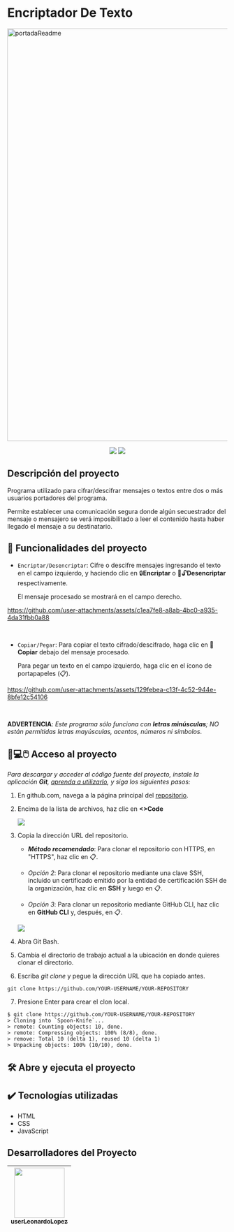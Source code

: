 # Encriptador De Texto

<img width="945" alt="portadaReadme" src="https://github.com/user-attachments/assets/5972db5d-fd30-43a3-b5d9-8d57f62537e6">
<p align="center">
  <img src="https://img.shields.io/badge/Estado-En_desarrollo-%23009000?labelColor=%23232323">
  <img src="https://img.shields.io/badge/Versión-Beta_(v0.1)-%23006666?labelColor=232323">
</p>

## Descripción del proyecto
Programa utilizado para cifrar/descifrar mensajes o textos entre dos o más usuarios portadores del programa.

Permite establecer una comunicación segura donde algún secuestrador del mensaje o mensajero se verá imposibilitado a leer el contenido hasta haber llegado el mensaje a su destinatario.

## 🔨 Funcionalidades del proyecto

- `Encriptar/Desencriptar`: Cifre o descifre mensajes ingresando el texto en el campo izquierdo, y haciendo clic en 🔒**Encriptar** o 🔑🔓**Desencriptar** respectivamente.
  
  El mensaje procesado se mostrará en el campo derecho.

https://github.com/user-attachments/assets/c1ea7fe8-a8ab-4bc0-a935-4da31fbb0a88

<br>
  
- `Copiar/Pegar`: Para copiar el texto cifrado/descifrado, haga clic en 📃**Copiar** debajo del mensaje procesado.

  Para pegar un texto en el campo izquierdo, haga clic en el ícono de portapapeles (📋).

https://github.com/user-attachments/assets/129febea-c13f-4c52-944e-8bfe12c54106

<br>
  
**ADVERTENCIA**: *Este programa sólo funciona con **letras minúsculas**; NO están permitidas letras mayúsculas, acentos, números ni símbolos*.

## 📂💻🖱️ Acceso al proyecto

*Para descargar y acceder al código fuente del proyecto, instale la aplicación **Git**, [aprenda a utilizarlo](https://www.aluracursos.com/blog/iniciando-repositorio-con-git), y siga los siguientes pasos:*

1. En github.com, navega a la página principal del [repositorio](https://github.com/userLeonardoLopez/encriptador-de-texto).

2. Encima de la lista de archivos, haz clic en **<>Code**

   <img src="https://docs.github.com/assets/cb-13128/mw-1440/images/help/repository/code-button.webp">

3. Copia la dirección URL del repositorio.

   - ***Método recomendado***: Para clonar el repositorio con HTTPS, en "HTTPS", haz clic en 📋.

   - *Opción 2*: Para clonar el repositorio mediante una clave SSH, incluido un certificado emitido por la entidad de certificación SSH de la organización, haz clic en **SSH** y luego en 📋.

   - *Opción 3*: Para clonar un repositorio mediante GitHub CLI, haz clic en **GitHub CLI** y, después, en 📋.

   <img src="https://docs.github.com/assets/cb-60499/mw-1440/images/help/repository/https-url-clone-cli.webp">

4. Abra Git Bash.

5. Cambia el directorio de trabajo actual a la ubicación en donde quieres clonar el directorio.

6. Escriba *git clone* y pegue la dirección URL que ha copiado antes.
```
git clone https://github.com/YOUR-USERNAME/YOUR-REPOSITORY
```

7. Presione Enter para crear el clon local.
```
$ git clone https://github.com/YOUR-USERNAME/YOUR-REPOSITORY
> Cloning into `Spoon-Knife`...
> remote: Counting objects: 10, done.
> remote: Compressing objects: 100% (8/8), done.
> remove: Total 10 (delta 1), reused 10 (delta 1)
> Unpacking objects: 100% (10/10), done.
```

## 🛠️ Abre y ejecuta el proyecto



## ✔️ Tecnologías utilizadas

* HTML
* CSS
* JavaScript

## Desarrolladores del Proyecto

| [<img src="https://github.com/user-attachments/assets/6181992d-d324-4155-9537-fc046e538604" width=115><br><sub>userLeonardoLopez</sub>](https://github.com/userLeonardoLopez) |
| :---: |
